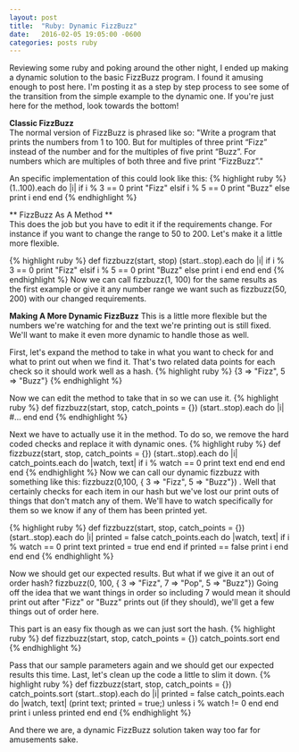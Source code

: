 ```yaml
---
layout: post
title:  "Ruby: Dynamic FizzBuzz"
date:   2016-02-05 19:05:00 -0600
categories: posts ruby
---
```


Reviewing some ruby and poking around the other night, I ended up making a dynamic solution to the basic FizzBuzz program. I found it amusing enough to post here.
I'm posting it as a step by step process to see some of the transition from the simple example to the dynamic one.
If you're just here for the method, look towards the bottom!

**Classic FizzBuzz**  
The normal version of FizzBuzz is phrased like so: "Write a program that prints the numbers from 1 to 100. But for multiples of three print “Fizz” instead of the number and for the multiples of five print “Buzz”. For numbers which are multiples of both three and five print “FizzBuzz”."

An specific implementation of this could look like this:
{% highlight ruby %}
(1..100).each do |i|
  if i % 3 == 0
    print "Fizz"
  elsif i % 5 == 0
    print "Buzz"
  else
    print i
  end
end
{% endhighlight %}

** FizzBuzz As A Method **  
This does the job but you have to edit it if the requirements change.
For instance if you want to change the range to 50 to 200.
Let's make it a little more flexible.

{% highlight ruby %}
def fizzbuzz(start, stop)
  (start..stop).each do |i|
    if i % 3 == 0
      print "Fizz"
    elsif i % 5 == 0
      print "Buzz"
    else
      print i
    end
  end
end
{% endhighlight %}
Now we can call fizzbuzz(1, 100) for the same results as the first example or give it any number range we want such as fizzbuzz(50, 200) with our changed requirements.

**Making A More Dynamic FizzBuzz**
This is a little more flexible but the numbers we're watching for and the text we're printing out is still fixed.
We'll want to make it even more dynamic to handle those as well.

First, let's expand the method to take in what you want to check for and what to print out when we find it.
That's two related data points for each check so it should work well as a hash.
{% highlight ruby %}
	{3 => "Fizz", 5 => "Buzz"}
{% endhighlight %}

Now we can edit the method to take that in so we can use it.
{% highlight ruby %}
def fizzbuzz(start, stop, catch_points = {})
	(start..stop).each do |i|
		#...
	end
end
{% endhighlight %}

Next we have to actually use it in the method.
To do so, we remove the hard coded checks and replace it with dynamic ones.
{% highlight ruby %}
def fizzbuzz(start, stop, catch_points = {})
	(start..stop).each do |i|
		catch_points.each do |watch, text|
			if i % watch == 0
				print text
			end
		end
	end
end
{% endhighlight %}
Now we can call our dynamic fizzbuzz with something like this: fizzbuzz(0,100, { 3 => "Fizz", 5 => "Buzz"}) .
Well that certainly checks for each item in our hash but we've lost our print outs of things that don't match any of them.
We'll have to watch specifically for them so we know if any of them has been printed yet.

{% highlight ruby %}
def fizzbuzz(start, stop, catch_points = {})
	(start..stop).each do |i|
		printed = false
		catch_points.each do |watch, text|
			if i % watch == 0
				print text
				printed = true
			end
		end
		if printed == false
			print i
		end
	end
end
{% endhighlight %}

Now we should get our expected results.
But what if we give it an out of order hash?
fizzbuzz(0, 100, { 3 => "Fizz", 7 => "Pop", 5 => "Buzz"})
Going off the idea that we want things in order so including 7 would mean it should print out after "Fizz" or "Buzz" prints out (if they should), we'll get a few things out of order here.

This part is an easy fix though as we can just sort the hash.
{% highlight ruby %}
def fizzbuzz(start, stop, catch_points = {})
	catch_points.sort
end
{% endhighlight %}

Pass that our sample parameters again and we should get our expected results this time.
Last, let's clean up the code a little to slim it down.
{% highlight ruby %}
def fizzbuzz(start, stop, catch_points = {})
	catch_points.sort
	(start..stop).each do |i|
		printed = false
		catch_points.each do |watch, text|
			(print text; printed = true;) unless i % watch != 0
			end
		end
		print i unless printed
	end
end
{% endhighlight %}

And there we are, a dynamic FizzBuzz solution taken way too far for amusements sake. 